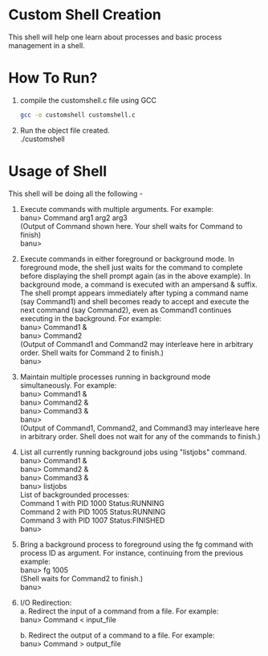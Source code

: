 # Custom Shell Creation
This shell will help one learn about processes and basic process management in a shell.

How To Run?  
===========  
1. compile the customshell.c file using GCC  
   ``` sh
   gcc -o customshell customshell.c  
   ```
2. Run the object file created.  
   ./customshell  


Usage of Shell  
==============  
This shell will be doing all the following -

1. Execute commands with multiple arguments. For example:  
	banu> Command arg1 arg2 arg3  
    (Output of Command shown here. Your shell waits for Command to finish)  
    banu>  
	
2. Execute commands in either foreground or background mode. In foreground mode, the shell just waits for the command to complete before displaying the shell prompt again (as in the above example). In background mode, a command is executed with an ampersand & suffix. The shell prompt appears immediately after typing a command name (say Command1) and shell becomes ready to accept and execute the next command (say Command2), even as Command1 continues executing in the background. For example:  
		banu> Command1 &  
		banu> Command2  
		(Output of Command1 and Command2 may interleave here in arbitrary order. Shell waits for Command 2 to finish.)  
		banu>  
		
3. Maintain multiple processes running in background mode simultaneously. For example:  
		banu> Command1 &  
		banu> Command2 &  
		banu> Command3 &  
		banu>   
		(Output of Command1, Command2, and Command3 may interleave here in arbitrary order. Shell does not wait for any of the commands to finish.)  

		
4. List all currently running background jobs using "listjobs" command.  
		banu> Command1 &  
		banu> Command2 &  
		banu> Command3 &  
		banu> listjobs  
		List of backgrounded processes:  
		Command 1 with PID 1000 Status:RUNNING  
		Command 2 with PID 1005 Status:RUNNING  
		Command 3 with PID 1007 Status:FINISHED  
		banu>  
		
5. Bring a background process to foreground using the fg command with process ID as argument. For instance, continuing from the previous example:  
		banu> fg 1005  
		(Shell waits for Command2 to finish.)  
		banu>  

6. I/O Redirection:  
	a. Redirect the input of a command from a file. For example:  
		banu> Command < input_file  
		
	b. Redirect the output of a command to a file. For example:  
		banu> Command > output_file